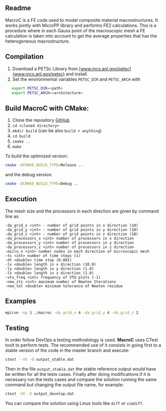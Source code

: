 
Readme
------

MacroC is a FE code used to model composite material macrostructures. It works
jointly with MicroPP library and performs FE2 calculations. This is a procedure
where in each Gauss point of the macroscopic mesh a FE calculation is taken into
account to get the average properties that has the heterogeneous macrostructure.

Compilation
-----------

1. Download a PETSc Library from [www.mcs.anl.gov/petsc](www.mcs.anl.gov/petsc) and install.
2. Set the environmental variables `PETSC_DIR` and `PETSC_ARCH` with

```bash
   export PETSC_DIR=<path>
   export PETSC_ARCH=<architecture>
```

Build MacroC with CMake:
-----------------------

1. Clone the repository [GitHub](https://github.com/GG1991/macroc)
2. `cd <cloned directory>`
3. `mkdir build` (can be also `build + anything`)
4. `cd build`
5. `cmake ..`
6. `make`

To build the optimized version:

```bash
cmake -DCMAKE_BUILD_TYPE=Release ..
```

and the debug version:

```bash
cmake -DCMAKE_BUILD_TYPE=Debug ..
```

Execution
---------

The mesh size and the processors in each direction are given by command line as:

```
-da_grid_x <int> - number of grid points in x direction (10)
-da_grid_y <int> - number of grid points in y direction (10)
-da_grid_z <int> - number of grid points in z direction (10)
-da_processors_x <int> number of processors in x direction
-da_processors_y <int> number of processors in y direction
-da_processors_z <int> number of processors in z direction
-micro_n <int> number nodes in each direction of microscopic mesh
-ts <int> number of time steps (1)
-dt <double> time step (0.001)
-lx <double> length in x direction (10.0)
-ly <double> length in y direction (1.0)
-lz <double> length in z direction (1.0)
-vtu_freq <int> frequency of VTU plots (-1)
-new_its <int> maximum number of Newton Iterations
-new_tol <double> minimum tolerance of Newton residue
```

Examples
--------

```bash
mpirun -np 1 ./macroc -da_grid_x 4 -da_grid_y 4 -da_grid_z 2
```

Testing
---------

In order follow DevOps a testing methodology is used. **MacroC** uses CTest toolt to perform tests. The recommended use of it consists in going first to a stable version of the code in the master branch and execute:

```bash
ctest --VV -O output_stable.dat
```

Then in the file `output_stable.dat` the stable reference output would have be written for all the tests cases. Finally after doing modifications if it is necessary run the tests cases and compare the solution running the same command but changing the output file name, for example:

```bash
ctest -VV -O output_develop.dat
```

You can compare the solution using Linux tools like `diff` or `vimdiff`.
